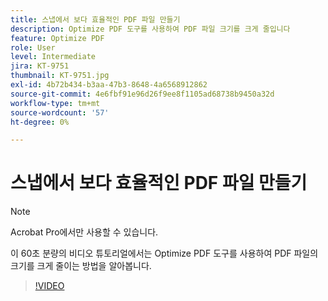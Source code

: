```yaml
---
title: 스냅에서 보다 효율적인 PDF 파일 만들기
description: Optimize PDF 도구를 사용하여 PDF 파일 크기를 크게 줄입니다
feature: Optimize PDF
role: User
level: Intermediate
jira: KT-9751
thumbnail: KT-9751.jpg
exl-id: 4b72b434-b3aa-47b3-8648-4a6568912862
source-git-commit: 4e6fbf91e96d26f9ee8f1105ad68738b9450a32d
workflow-type: tm+mt
source-wordcount: '57'
ht-degree: 0%

---
```


# 스냅에서 보다 효율적인 PDF 파일 만들기

>[!NOTE]
>
>Acrobat Pro에서만 사용할 수 있습니다.

이 60초 분량의 비디오 튜토리얼에서는 Optimize PDF 도구를 사용하여 PDF 파일의 크기를 크게 줄이는 방법을 알아봅니다.

>[!VIDEO](https://video.tv.adobe.com/v/347105?quality=12&learn=on&hidetitle=true&captions=kor)
